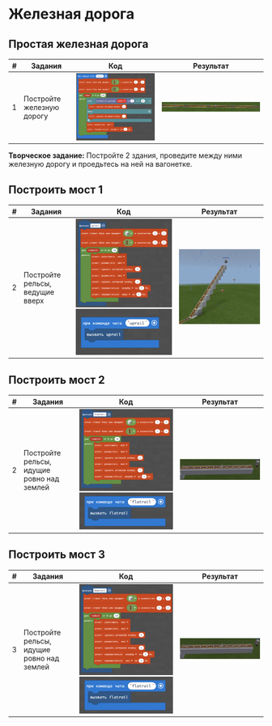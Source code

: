 # Железная дорога
## Простая железная дорога
|#|Задания|Код|Результат|
|---|---|---|---|
|1|Постройте железную дорогу|<img src = "img/rail_block.png">|<img src = "img/rail.png">|

**Творческое задание:**
Постройте 2 здания, проведите между ними железную дорогу и проедьтесь на ней на вагонетке.

## Построить мост 1
|#|Задания|Код|Результат|
|---|---|---|---|
|2|Постройте рельсы, ведущие вверх|<img src = "img/uprail.png"> <img src = "img/uprail_command.png">|<img src = "img/uprail_block.png">|


## Построить мост 2
|#|Задания|Код|Результат|
|---|---|---|---|
|2|Постройте рельсы, идущие ровно над землей|<img src = "img/flatrail_block.png"> <img src = "img/flatrail_command.png">|<img src = "img/flatrail.png">|

## Построить мост 3
|#|Задания|Код|Результат|
|---|---|---|---|
|3|Постройте рельсы, идущие ровно над землей|<img src = "img/downrail_block.png"> <img src = "img/flatrail_command.png">|<img src = "img/flatrail.png">|